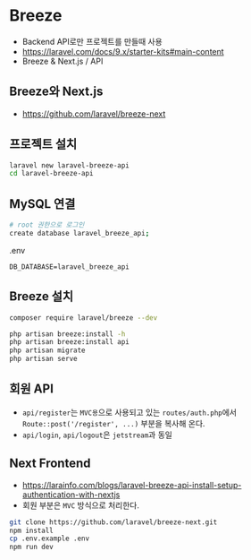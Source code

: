 # Breeze
* Backend API로만 프로젝트를 만들때 사용
* https://laravel.com/docs/9.x/starter-kits#main-content
* Breeze & Next.js / API

## Breeze와 Next.js
* https://github.com/laravel/breeze-next

## 프로젝트 설치
```sh
laravel new laravel-breeze-api
cd laravel-breeze-api
```

## MySQL 연결
```sh
# root 권한으로 로그인
create database laravel_breeze_api;
```
.env
```env
DB_DATABASE=laravel_breeze_api
```

## Breeze 설치
```sh
composer require laravel/breeze --dev

php artisan breeze:install -h
php artisan breeze:install api
php artisan migrate
php artisan serve
```

## 회원 API
* `api/register`는 `MVC용`으로 사용되고 있는 `routes/auth.php`에서 `Route::post('/register', ...)` 부분을 복사해 온다.
* `api/login`, `api/logout`은 `jetstream`과 동일

## Next Frontend
* https://larainfo.com/blogs/laravel-breeze-api-install-setup-authentication-with-nextjs
* 회원 부분은 `MVC` 방식으로 처리한다.
```sh
git clone https://github.com/laravel/breeze-next.git
npm install
cp .env.example .env
npm run dev
```
